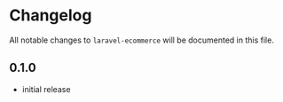 # Changelog

All notable changes to `laravel-ecommerce` will be documented in this file.

## 0.1.0

- initial release
